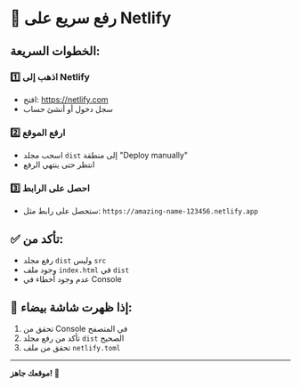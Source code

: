 # 🚀 رفع سريع على Netlify

## الخطوات السريعة:

### 1️⃣ اذهب إلى Netlify
- افتح: https://netlify.com
- سجل دخول أو أنشئ حساب

### 2️⃣ ارفع الموقع
- اسحب مجلد `dist` إلى منطقة "Deploy manually"
- انتظر حتى ينتهي الرفع

### 3️⃣ احصل على الرابط
- ستحصل على رابط مثل: `https://amazing-name-123456.netlify.app`

## ✅ تأكد من:
- رفع مجلد `dist` وليس `src`
- وجود ملف `index.html` في `dist`
- عدم وجود أخطاء في Console

## 🔧 إذا ظهرت شاشة بيضاء:
1. تحقق من Console في المتصفح
2. تأكد من رفع مجلد `dist` الصحيح
3. تحقق من ملف `netlify.toml`

---
**موقعك جاهز! 🎉**







